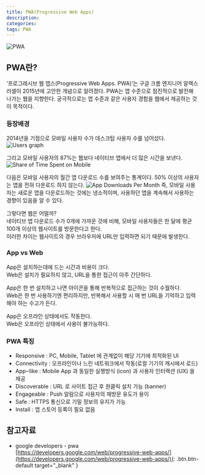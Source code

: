 ```yaml
---
title: PWA(Progressive Web Apps)
description: 
categories: 
tags: PWA
---
```


![PWA](https://www.nexivo.co/wp-content/uploads/2017/06/pwa-google.jpg)

## PWA란?

‘프로그레시브 웹 앱스(Progressive Web Apps. PWA)’는 구글 크롬 엔지니어 알렉스 러셀이 2015년에 고안한 개념으로 알려졌다. PWA는 앱 수준으로 점진적으로 발전해 나가는 웹을 지향한다. 궁극적으로는 앱 수준과 같은 사용자 경험을 웹에서 제공하는 것이 목적이다.

### 등장배경

2014년을 기점으로 모바일 사용자 수가 데스크탑 사용자 수를 넘어섰다.
![Users graph](https://altenull.github.io/images/pwa/number%20of%20users(desktop%20vs%20mobile).png)

그리고 모바일 사용자의 87%는 웹보다 네이티브 앱에서 더 많은 시간을 보낸다.
![Share of Time Spent on Mobile](https://altenull.github.io/images/pwa/time%20spent%20on%20mobile%20app%20vs%20web.png)

다음은 모바일 사용자의 월간 앱 다운로드 수를 보여주는 통계이다. 50% 이상의 사용자는 앱을 전혀 다운로드 하지 않는다.
![App Downloads Per Month](https://altenull.github.io/images/pwa/number%20of%20app%20downloads%20per%20month.png)
즉, 모바일 사용자는 새로운 앱을 다운로드하는 것에는 냉소적이며, 사용하던 앱을 계속해서 사용하는 경향이 있음을 알 수 있다.<br>

그렇다면 웹은 어떨까?<br>
네이티브 앱 다운로드 수가 0개에 가까운 것에 비해, 모바일 사용자들은 한 달에 평균 100개 이상의 웹사이트를 방문한다고 한다.<br>
이러한 차이는 웹사이트의 경우 브라우저에 URL만 입력하면 되기 때문에 발생한다.

### App vs Web

App은 설치하는데에 드는 시간과 비용이 크다.<br>
Web은 설치가 필요하지 않고, URL을 통한 접근이 아주 간단하다.<br>

App은 한 번 설치하고 나면 아이콘을 통해 반복적으로 접근하는 것이 수월하다.<br>
Web은 한 번 사용하기엔 편리하지만, 반복해서 사용할 시 매 번 URL을 기억하고 입력해야 하는 수고가 든다.<br>

App은 오프라인 상태에서도 작동한다.<br>
Web은 오프라인 상태에서 사용이 불가능하다.<br>

### PWA 특징

* Responsive : PC, Mobile, Tablet 에 관계없이 해당 기기에 최적화된 UI
* Connectivity : 오프라인이나 느린 네트워크에서 작동(로컬 기기의 캐시에서 로드)
* App‒like : Mobile App 과 동일한 실행방식 (icon) 과 사용자 인터랙션 (UX) 을 제공
* Discoverable : URL 로 사이트 접근 후 원클릭 설치 가능 (banner)
* Engageable : Push 알람으로 사용자의 재방문 유도가 용이
* Safe : HTTPS 통신으로 기밀 정보의 유지가 가능
* Install : 앱 스토어 등록이 필요 없음

## 참고자료

* google developers - pwa
  [https://developers.google.com/web/progressive-web-apps/](https://developers.google.com/web/progressive-web-apps/){: .btn.btn-default target="_blank" }